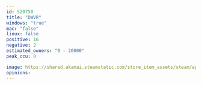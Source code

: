 ```yaml
---
id: 520750
title: "DWVR"
windows: "true"
mac: "false"
linux: false
positive: 16
negative: 2
estimated_owners: "0 - 20000"
peak_ccu: 0

image: https://shared.akamai.steamstatic.com/store_item_assets/steam/apps/520750/header.jpg?t=1506455715
opinions:
---
```

